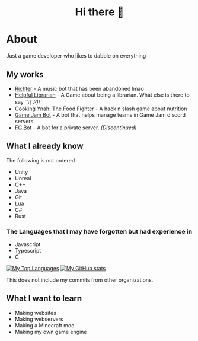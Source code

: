 <h1 align = "center"> Hi there 👋</h1>

# About
Just a game developer who likes to dabble on everything

## My works
- [Richter](https://github.com/KoolieAid/Richter) - A music bot that has been abandoned lmao
- [Helpful Librarian](https://github.com/KoolieAid/HelpfulLibrarian) - A Game about being a librarian. What else is there to say ¯\\_(ツ)_/¯
- [Cooking Ynah: The Food Fighter](https://github.com/Sando-Studios/CookingYnah) - A hack n slash game about nutrition
- [Game Jam Bot](https://github.com/ErikRupertGo/GJ-Bot) - A bot that helps manage teams in Game Jam discord servers
- [FG Bot](https://github.com/ErikRupertGo/FG-Bot) - A bot for a private server. *(Discontinued)*

## What I already know
The following is not ordered
- Unity
- Unreal
- C++
- Java
- Git
- Lua 
- C#
- Rust

### The Languages that I may have forgotten but had experience in
- Javascript
- Typescript
- C

[![My Top Languages](https://github-readme-stats.vercel.app/api/top-langs/?username=KoolieAid&layout=compact&theme=dracula&langs_count=10)](https://github.com/KoolieAid?tab=repositories)
[![My GitHub stats](https://github-readme-stats.vercel.app/api?username=KoolieAid&theme=dracula)](https://github.com/KoolieAid/github-readme-stats)

This does not include my commits from other organizations.


## What I want to learn
- Making websites
- Making webservers
- Making a Minecraft mod
- Making my own game engine

<!--
**KoolieAid/KoolieAid** is a ✨ _special_ ✨ repository because its `README.md` (this file) appears on your GitHub profile.

Here are some ideas to get you started:

- 🔭 I’m currently working on ...
- 🌱 I’m currently learning ...
- 👯 I’m looking to collaborate on ...
- 🤔 I’m looking for help with ...
- 💬 Ask me about ...
- 📫 How to reach me: ...
- 😄 Pronouns: ...
- ⚡ Fun fact: ...
-->
